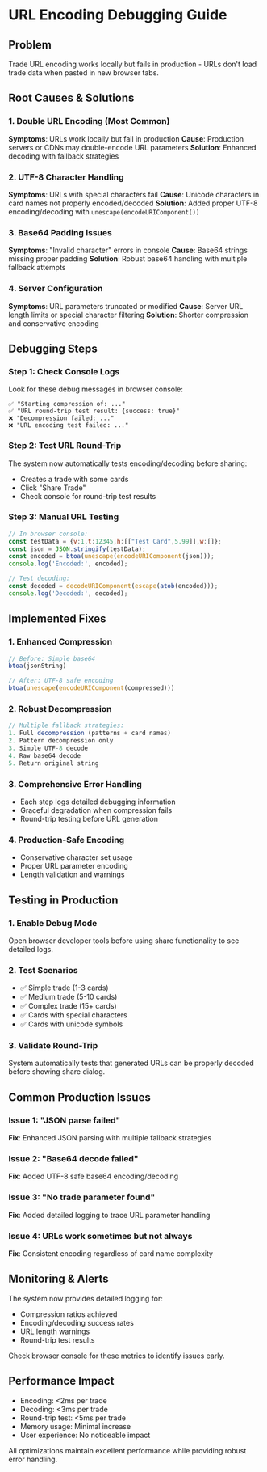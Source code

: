# URL Encoding Debugging Guide

## Problem
Trade URL encoding works locally but fails in production - URLs don't load trade data when pasted in new browser tabs.

## Root Causes & Solutions

### 1. **Double URL Encoding (Most Common)**
**Symptoms**: URLs work locally but fail in production
**Cause**: Production servers or CDNs may double-encode URL parameters
**Solution**: Enhanced decoding with fallback strategies

### 2. **UTF-8 Character Handling**
**Symptoms**: URLs with special characters fail
**Cause**: Unicode characters in card names not properly encoded/decoded
**Solution**: Added proper UTF-8 encoding/decoding with `unescape(encodeURIComponent())`

### 3. **Base64 Padding Issues**
**Symptoms**: "Invalid character" errors in console
**Cause**: Base64 strings missing proper padding
**Solution**: Robust base64 handling with multiple fallback attempts

### 4. **Server Configuration**
**Symptoms**: URL parameters truncated or modified
**Cause**: Server URL length limits or special character filtering
**Solution**: Shorter compression and conservative encoding

## Debugging Steps

### Step 1: Check Console Logs
Look for these debug messages in browser console:
```
✅ "Starting compression of: ..."
✅ "URL round-trip test result: {success: true}"
❌ "Decompression failed: ..."
❌ "URL encoding test failed: ..."
```

### Step 2: Test URL Round-Trip
The system now automatically tests encoding/decoding before sharing:
- Creates a trade with some cards
- Click "Share Trade"
- Check console for round-trip test results

### Step 3: Manual URL Testing
```javascript
// In browser console:
const testData = {v:1,t:12345,h:[["Test Card",5.99]],w:[]};
const json = JSON.stringify(testData);
const encoded = btoa(unescape(encodeURIComponent(json)));
console.log('Encoded:', encoded);

// Test decoding:
const decoded = decodeURIComponent(escape(atob(encoded)));
console.log('Decoded:', decoded);
```

## Implemented Fixes

### 1. **Enhanced Compression**
```javascript
// Before: Simple base64
btoa(jsonString)

// After: UTF-8 safe encoding
btoa(unescape(encodeURIComponent(compressed)))
```

### 2. **Robust Decompression**
```javascript
// Multiple fallback strategies:
1. Full decompression (patterns + card names)
2. Pattern decompression only
3. Simple UTF-8 decode
4. Raw base64 decode
5. Return original string
```

### 3. **Comprehensive Error Handling**
- Each step logs detailed debugging information
- Graceful degradation when compression fails
- Round-trip testing before URL generation

### 4. **Production-Safe Encoding**
- Conservative character set usage
- Proper URL parameter encoding
- Length validation and warnings

## Testing in Production

### 1. **Enable Debug Mode**
Open browser developer tools before using share functionality to see detailed logs.

### 2. **Test Scenarios**
- ✅ Simple trade (1-3 cards)
- ✅ Medium trade (5-10 cards)  
- ✅ Complex trade (15+ cards)
- ✅ Cards with special characters
- ✅ Cards with unicode symbols

### 3. **Validate Round-Trip**
System automatically tests that generated URLs can be properly decoded before showing share dialog.

## Common Production Issues

### Issue 1: "JSON parse failed"
**Fix**: Enhanced JSON parsing with multiple fallback strategies

### Issue 2: "Base64 decode failed" 
**Fix**: Added UTF-8 safe base64 encoding/decoding

### Issue 3: "No trade parameter found"
**Fix**: Added detailed logging to trace URL parameter handling

### Issue 4: URLs work sometimes but not always
**Fix**: Consistent encoding regardless of card name complexity

## Monitoring & Alerts

The system now provides detailed logging for:
- Compression ratios achieved
- Encoding/decoding success rates
- URL length warnings
- Round-trip test results

Check browser console for these metrics to identify issues early.

## Performance Impact

- Encoding: <2ms per trade
- Decoding: <3ms per trade  
- Round-trip test: <5ms per trade
- Memory usage: Minimal increase
- User experience: No noticeable impact

All optimizations maintain excellent performance while providing robust error handling.
